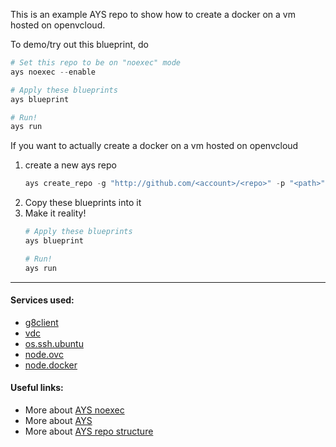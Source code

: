 
This is an example AYS repo to show how to create a docker on a vm hosted on openvcloud.

To demo/try out this blueprint, do
```python
# Set this repo to be on "noexec" mode
ays noexec --enable

# Apply these blueprints
ays blueprint

# Run!
ays run
```

If you want to actually create a docker on a vm hosted on openvcloud
 1. create a new ays repo
    ```python
    ays create_repo -g "http://github.com/<account>/<repo>" -p "<path>"
    ```
 2. Copy these blueprints into it
 3. Make it reality!
    ```python
    # Apply these blueprints
    ays blueprint

    # Run!
    ays run
    ```




----------------------------------------
#### Services used:
 - [g8client](/ays_jumpscale8/blob/8.1.0/templates/clients/g8client)
 - [vdc](ays_jumpscale8/blob/8.1.0/templates/ovc/vdc)
 - [os.ssh.ubuntu](ays_jumpscale8/blob/8.1.0/templates/os/os.ssh.ubuntu)
 - [node.ovc](ays_jumpscale8/blob/8.1.0/templates/nodes/node.ovc)
 - [node.docker](ays_jumpscale8/blob/8.1.0/templates/nodes/node.docker)

#### Useful links:
- More about [AYS noexec](https://github.com/Jumpscale/jumpscale_core8/blob/8.1.0/docs/AYS/Commands/noexe.md)
- More about [AYS](https://gig.gitbooks.io/jumpscale-core8/content/AYS/AYS-Introduction.html)
- More about [AYS repo structure](https://gig.gitbooks.io/jumpscale-core8/content/AYS/FileDetails/FilesDetails.html)
